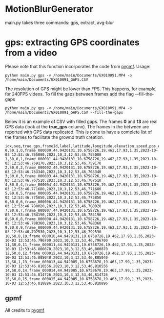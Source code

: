 # MotionBlurGenerator
main.py takes three commands: gps, extract, avg-blur

# gps: extracting GPS coordinates from a video
Please note that this function incorporates the code from [pygmf](https://github.com/alexis-mignon/pygpmf).
Usage:
```
python main.py gps -v /home/main/Documents/GX010091.MP4 -o /home/main/Documents/GX010091_GAPS.CSV
```
The resolution of GPS might be lower than FPS. This happens, for example, for 240FPS videos.
To fill the gaps between frames add the flag --fill-the-gaps

```
python main.py gps -v /home/main/Documents/GX010091.MP4 -o /home/main/Documents/GX010091_GAPS.CSV --fill-the-gaps
```

Below it is an example of CSV with filled gaps. The frames **0** and **13** are real GPS data (look at the __true_gps__ column). The frames in the between are reported with GPS data replicated. This is done to have a complete list of the frames to facilitate the grownd truth creation.

```
idx,seq,true_gps,frameId,label,latitude,longitude,elevation,speed,pos_diluition,datetime,yy,MM,dd,hh,mm,ss,us
0,S0,1,0,frame_000000,44.9420131,10.6758726,19.462,17.93,1.35,2023-10-03 12:53:46.755000,2023,10,3,12,53,46,755000
1,S0,0,1,frame_000001,44.9420131,10.6758726,19.462,17.93,1.35,2023-10-03 12:53:46.759170,2023,10,3,12,53,46,759170
2,S0,0,2,frame_000002,44.9420131,10.6758726,19.462,17.93,1.35,2023-10-03 12:53:46.763340,2023,10,3,12,53,46,763340
3,S0,0,3,frame_000003,44.9420131,10.6758726,19.462,17.93,1.35,2023-10-03 12:53:46.767510,2023,10,3,12,53,46,767510
4,S0,0,4,frame_000004,44.9420131,10.6758726,19.462,17.93,1.35,2023-10-03 12:53:46.771680,2023,10,3,12,53,46,771680
5,S0,0,5,frame_000005,44.9420131,10.6758726,19.462,17.93,1.35,2023-10-03 12:53:46.775850,2023,10,3,12,53,46,775850
6,S0,0,6,frame_000006,44.9420131,10.6758726,19.462,17.93,1.35,2023-10-03 12:53:46.780020,2023,10,3,12,53,46,780020
7,S0,0,7,frame_000007,44.9420131,10.6758726,19.462,17.93,1.35,2023-10-03 12:53:46.784190,2023,10,3,12,53,46,784190
8,S0,0,8,frame_000008,44.9420131,10.6758726,19.462,17.93,1.35,2023-10-03 12:53:46.788360,2023,10,3,12,53,46,788360
9,S0,0,9,frame_000009,44.9420131,10.6758726,19.462,17.93,1.35,2023-10-03 12:53:46.792530,2023,10,3,12,53,46,792530
10,S0,0,10,frame_000010,44.9420131,10.6758726,19.462,17.93,1.35,2023-10-03 12:53:46.796700,2023,10,3,12,53,46,796700
11,S0,0,11,frame_000011,44.9420131,10.6758726,19.462,17.93,1.35,2023-10-03 12:53:46.800870,2023,10,3,12,53,46,800870
12,S0,0,12,frame_000012,44.9420131,10.6758726,19.462,17.93,1.35,2023-10-03 12:53:46.805040,2023,10,3,12,53,46,805040
13,S0,1,13,frame_000013,44.942005,10.6758678,19.463,17.99,1.35,2023-10-03 12:53:46.810556,2023,10,3,12,53,46,810556
14,S0,0,14,frame_000014,44.942005,10.6758678,19.463,17.99,1.35,2023-10-03 12:53:46.814726,2023,10,3,12,53,46,814726
15,S0,0,15,frame_000015,44.942005,10.6758678,19.463,17.99,1.35,2023-10-03 12:53:46.818896,2023,10,3,12,53,46,818896
```



## gpmf
All credits to [pygmf](https://github.com/alexis-mignon/pygpmf)